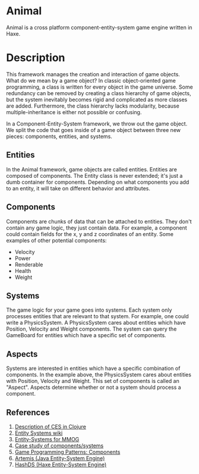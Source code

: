 Animal
======

Animal is a cross platform component-entity-system game engine written in Haxe.

Description
===========

This framework manages the creation and interaction of game objects. What do we mean by a game object? In classic object-oriented game programming, a class is written for every object in the game universe. Some redundancy can be removed by creating a class hierarchy of game objects, but the system inevitably becomes rigid and complicated as more classes are added. Furthermore, the class hierarchy lacks modularity, because multiple-inheritance is either not possible or confusing.

In a Component-Entity-System framework, we throw out the game object. We split the code that goes inside of a game object between three new pieces: components, entities, and systems.

Entities
--------

In the Animal framework, game objects are called entities. Entities are composed of components. The Entity class is never extended; it's just a dumb container for components. Depending on what components you add to an entity, it will take on different behavior and attributes.

Components
--------

Components are chunks of data that can be attached to entities. They don't contain any game logic, they just contain data. For example, a component could contain fields for the x, y and z coordinates of an entity. Some examples of other potential components:

- Velocity
- Power
- Renderable
- Health
- Weight

Systems
--------

The game logic for your game goes into systems. Each system only processes entities that are relevant to that system. For example, one could write a PhysicsSystem. A PhysicsSystem cares about entities which have Position, Velocity and Weight components. The system can query the GameBoard for entities which have a specific set of components.

Aspects
--------

Systems are interested in entities which have a specific combination of components. In the example above, the PhysicsSystem cares about entities with Position, Velocity and Weight. This set of components is called an "Aspect". Aspects determine whether or not a system should process a component. 

References
----------

1. [Description of CES in Clojure](http://www.chris-granger.com/2012/12/11/anatomy-of-a-knockout/)
2. [Entity Systems wiki](http://entity-systems.wikidot.com/)
3. [Entity-Systems for MMOG](http://t-machine.org/index.php/2007/09/03/entity-systems-are-the-future-of-mmog-development-part-1/)
4. [Case study of components/systems](http://t-machine.org/index.php/2012/03/16/entity-systems-what-makes-good-components-good-entities/)
5. [Game Programming Patterns: Components](http://gameprogrammingpatterns.com/component.html)
6. [Artemis (Java Entity-System Engine)](http://gamadu.com/artemis/)
7. [HashDS (Haxe Entity-System Engine)](https://github.com/Glidias/HashDS)